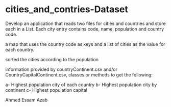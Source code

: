 # cities_and_contries-Dataset

Develop an application that reads two files for cities and countries and store each in a List.
Each city entry contains code, name, population and country code.

a map that uses the country code as keys and a list of cities as the value for each country.

sorted the cities according to the population

information provided by countryContinent.csv and/or CountryCapitalContinent.csv, classes or methods to get the following:

a- Highest population city of each country
b- Highest population city by continent
c- Highest population capital


Ahmed Essam Azab 

